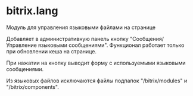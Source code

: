 # bitrix.lang
Модуль для управления языковыми файлами на странице

Добавляет в административную панель кнопку "Сообщения/Управление языковыми сообщениями".
Функционал работает только при обновлении кеша на странице.

При нажатии на кнопку выводит форму с используемыми языковыми сообщениями.

Из языковых файлов исключаются файлы подпапок "/bitrix/modules" и "/bitrix/components".